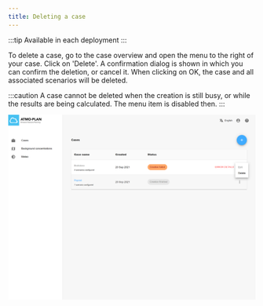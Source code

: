 ```yaml
---
title: Deleting a case
---
```


:::tip Available in each deployment
:::

To delete a case, go to the case overview and open the menu to the right of your case. Click on 'Delete'. A confirmation dialog is shown in which you can confirm the deletion, or cancel it. When clicking on OK, the case and all associated scenarios will be deleted.

:::caution
A case cannot be deleted when the creation is still busy, or while the results are being calculated. The menu item is disabled then.
:::

![Deleting a case](./images/case_delete.png)

